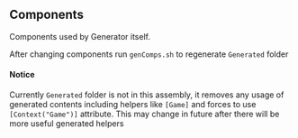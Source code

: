 ## Components

Components used by Generator itself.

After changing components run `genComps.sh` to regenerate `Generated` folder

#### Notice
Currently `Generated` folder is not in this assembly, it removes any usage of generated contents including helpers like `[Game]` and forces to use `[Context("Game")]` attribute. This may change in future after there will be more useful generated helpers
